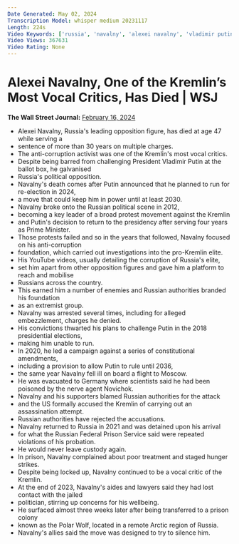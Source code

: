 ```yaml
---
Date Generated: May 02, 2024
Transcription Model: whisper medium 20231117
Length: 224s
Video Keywords: ['russia', 'navalny', 'alexei navalny', 'vladimir putin', 'kremlin', 'critic', 'politics', 'moscow', 'russian opposition', 'opposition', 'anticorruption', "what's news", 'putin', 'jail', 'prison', 'alexey navalny', 'russia news', 'alexei navalny news', 'alexei navalny putin', 'alexei navalny putin palace', 'putin alexei navalny', 'alexei navalny interview', 'alexei navalny russia', 'alexei navalny update', 'alexei navalny dies', 'navalny dead', 'ukraine russia', 'russia ukraine war', 'russian tanks', 'russia ukraine', 'activist', 'death', 'wonews']
Video Views: 367631
Video Rating: None
---
```


# Alexei Navalny, One of the Kremlin’s Most Vocal Critics, Has Died | WSJ
**The Wall Street Journal:** [February 16, 2024](https://www.youtube.com/watch?v=guS87gDs5vg)
*  Alexei Navalny, Russia's leading opposition figure, has died at age 47 while serving a
*  sentence of more than 30 years on multiple charges.
*  The anti-corruption activist was one of the Kremlin's most vocal critics.
*  Despite being barred from challenging President Vladimir Putin at the ballot box, he galvanised
*  Russia's political opposition.
*  Navalny's death comes after Putin announced that he planned to run for re-election in 2024,
*  a move that could keep him in power until at least 2030.
*  Navalny broke onto the Russian political scene in 2012,
*  becoming a key leader of a broad protest movement against the Kremlin
*  and Putin's decision to return to the presidency after serving four years as Prime Minister.
*  Those protests failed and so in the years that followed, Navalny focused on his anti-corruption
*  foundation, which carried out investigations into the pro-Kremlin elite.
*  His YouTube videos, usually detailing the corruption of Russia's elite,
*  set him apart from other opposition figures and gave him a platform to reach and mobilise
*  Russians across the country.
*  This earned him a number of enemies and Russian authorities branded his foundation
*  as an extremist group.
*  Navalny was arrested several times, including for alleged embezzlement, charges he denied.
*  His convictions thwarted his plans to challenge Putin in the 2018 presidential elections,
*  making him unable to run.
*  In 2020, he led a campaign against a series of constitutional amendments,
*  including a provision to allow Putin to rule until 2036,
*  the same year Navalny fell ill on board a flight to Moscow.
*  He was evacuated to Germany where scientists said he had been poisoned by the nerve agent Novichok.
*  Navalny and his supporters blamed Russian authorities for the attack
*  and the US formally accused the Kremlin of carrying out an assassination attempt.
*  Russian authorities have rejected the accusations.
*  Navalny returned to Russia in 2021 and was detained upon his arrival
*  for what the Russian Federal Prison Service said were repeated violations of his probation.
*  He would never leave custody again.
*  In prison, Navalny complained about poor treatment and staged hunger strikes.
*  Despite being locked up, Navalny continued to be a vocal critic of the Kremlin.
*  At the end of 2023, Navalny's aides and lawyers said they had lost contact with the jailed
*  politician, stirring up concerns for his wellbeing.
*  He surfaced almost three weeks later after being transferred to a prison colony
*  known as the Polar Wolf, located in a remote Arctic region of Russia.
*  Navalny's allies said the move was designed to try to silence him.
